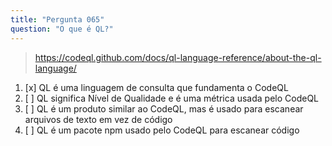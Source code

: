 ```yaml
---
title: "Pergunta 065"
question: "O que é QL?"
---
```



> https://codeql.github.com/docs/ql-language-reference/about-the-ql-language/
1. [x] QL é uma linguagem de consulta que fundamenta o CodeQL
1. [ ] QL significa Nível de Qualidade e é uma métrica usada pelo CodeQL
1. [ ] QL é um produto similar ao CodeQL, mas é usado para escanear arquivos de texto em vez de código
1. [ ] QL é um pacote npm usado pelo CodeQL para escanear código
